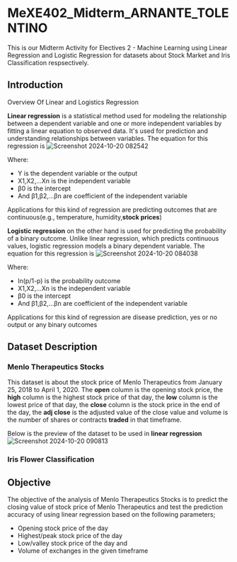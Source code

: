 # MeXE402_Midterm_ARNANTE_TOLENTINO
This is our Midterm Activity for Electives 2 - Machine Learning using Linear Regression and Logistic Regression for datasets about Stock Market and Iris Classification respsectively.

## Introduction
Overview Of Linear and Logistics Regression

**Linear regression** is a statistical method used for modeling the relationship between a dependent variable and one or more independent variables by fitting a linear equation to observed data. It's used for prediction and understanding relationships between variables. The equation for this regression is
![Screenshot 2024-10-20 082542](https://github.com/user-attachments/assets/ccee4100-8a31-4cd9-8828-c32fd4df4a4d)


Where:
- Y is the dependent variable or the output
- X1​,X2​,...Xn is the independent variable
- β0​ is the intercept 
- And β1​,β2​,...βn​ are coefficient of the independent variable

Applications for this kind of regression are predicting outcomes that are continuous(e.g., temperature, humidity,**stock prices**)



**Logistic regression** on the other hand is used for predicting the probability of a binary outcome. Unlike linear regression, which predicts continuous values, logistic regression models a binary dependent variable. The equation for this regression is
![Screenshot 2024-10-20 084038](https://github.com/user-attachments/assets/c66c5b76-c0e0-47b2-9bb5-87f9f11aa3d1)

Where:
- ln(p/1-p) is the probability outcome
- X1​,X2​,...Xn is the independent variable
- β0​ is the intercept 
- And β1​,β2​,...βn​ are coefficient of the independent variable

Applications for this kind of regression are disease prediction, yes or no output or any binary outcomes


## Dataset Description
### Menlo Therapeutics Stocks

This dataset is about the stock price of Menlo Therapeutics from January 25, 2018 to April 1, 2020. The **open** column is the opening stock price, the **high** column is the highest stock price of that day, the **low** column is the lowest price of that day, the **close** column is the stock price in the end of the day, the **adj close** is the adjusted value of the close value and volume is the number of shares or contracts **traded** in that timeframe.

Below is the preview of the dataset to be used in **linear regression**
![Screenshot 2024-10-20 090813](https://github.com/user-attachments/assets/ed8b1609-8424-428b-bb3b-115aa1f2e63d)

### Iris Flower Classification


## Objective

The objective of the analysis of Menlo Therapeutics Stocks is to predict the closing value of stock price of Menlo Therapeutics and test the prediction accuracy of using linear regression based on the following parameters;
- Opening stock price of the day
- Highest/peak stock price of the day
- Low/valley stock price of the day and
- Volume of exchanges in the given timeframe

